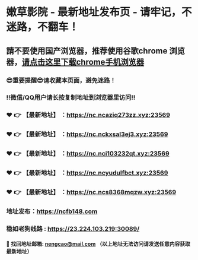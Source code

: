 # 嫩草影院 - 最新地址发布页 - 请牢记，不迷路，不翻车！

## 請不要使用国产浏览器，推荐使用谷歌chrome 浏览器，<a href = "https://www.google.cn/chrome/">请点击这里下载chrome手机浏览器</a>

### :sunglasses:重要提醒:sunglasses:请收藏本页面，避免迷路！
### ‼️微信/QQ用户请长按复制地址到浏览器里访问‼️

### :heart: :point_right: 【最新地址】 ：https://nc.ncaziq273zz.xyz:23569
### :heart: :point_right: 【最新地址】 ：https://nc.nckxsal3ej3.xyz:23569
### :heart: :point_right: 【最新地址】 ：https://nc.nci103232qt.xyz:23569
### :heart: :point_right: 【最新地址】 ：https://nc.ncyudulfbct.xyz:23569
### :heart: :point_right: 【最新地址】 ：https://nc.ncs8368mqzw.xyz:23569

### 地址发布：https://ncfb148.com
### 稳如老狗线路 : https://23.224.103.219:30089/

#### :e-mail: __找回地址邮箱: nengcao@mail.com （以上地址无法访问请发送任意内容获取最新地址）__
